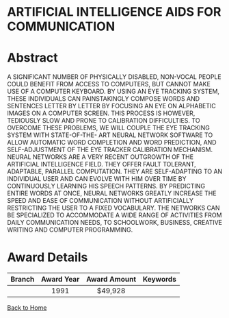 
ARTIFICIAL INTELLIGENCE AIDS FOR COMMUNICATION
==============================================

# Abstract


A SIGNIFICANT NUMBER OF PHYSICALLY DISABLED, NON-VOCAL PEOPLE COULD BENEFIT FROM ACCESS TO COMPUTERS, BUT CANNOT MAKE USE OF A COMPUTER KEYBOARD. BY USING AN EYE TRACKING SYSTEM, THESE INDIVIDUALS CAN PAINSTAKINGLY COMPOSE WORDS AND SENTENCES LETTER BY LETTER BY FOCUSING AN EYE ON ALPHABETIC IMAGES ON A COMPUTER SCREEN. THIS PROCESS IS HOWEVER, TEDIOUSLY SLOW AND PRONE TO CALIBRATION DIFFICULTIES. TO OVERCOME THESE PROBLEMS, WE WILL COUPLE THE EYE TRACKING SYSTEM WITH STATE-OF-THE- ART NEURAL NETWORK SOFTWARE TO ALLOW AUTOMATIC WORD COMPLETION AND WORD PREDICTION, AND SELF-ADJUSTMENT OF THE EYE TRACKER CALIBRATION MECHANISM. NEURAL NETWORKS ARE A VERY RECENT OUTGROWTH OF THE ARTIFICIAL INTELLIGENCE FIELD. THEY OFFER FAULT TOLERANT, ADAPTABLE, PARALLEL COMPUTATION. THEY ARE SELF-ADAPTING TO AN INDIVIDUAL USER AND CAN EVOLVE WITH HIM OVER TIME BY CONTINUOUSLY LEARNING HIS SPEECH PATTERNS. BY PREDICTING ENTIRE WORDS AT ONCE, NEURAL NETWORKS GREATLY INCREASE THE SPEED AND EASE OF COMMUNICATION WITHOUT ARTIFICIALLY RESTRICTING THE USER TO A FIXED VOCABULARY. THE NETWORKS CAN BE SPECIALIZED TO ACCOMMODATE A WIDE RANGE OF ACTIVITIES FROM DAILY COMMUNICATION NEEDS, TO SCHOOLWORK, BUSINESS, CREATIVE WRITING AND COMPUTER PROGRAMMING.  

# Award Details

|Branch|Award Year|Award Amount|Keywords|
| :---: | :---: | :---: | :---: |
||1991|$49,928||
  
  


[Back to Home](https://github.com/chrischow/dod_sbir_awards/Reports/JT/#274)